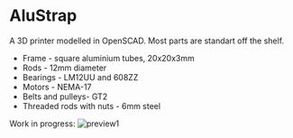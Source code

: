 # AluStrap
A 3D printer modelled in OpenSCAD. Most parts are standart off the shelf.

* Frame - square aluminium tubes, 20x20x3mm
* Rods - 12mm diameter
* Bearings - LM12UU and 608ZZ
* Motors - NEMA-17
* Belts and pulleys- GT2
* Threaded rods with nuts - 6mm steel

Work in progress:
![preview1](https://cloud.githubusercontent.com/assets/8031482/9022055/59e54134-386d-11e5-9d99-e6af02a97998.png)
